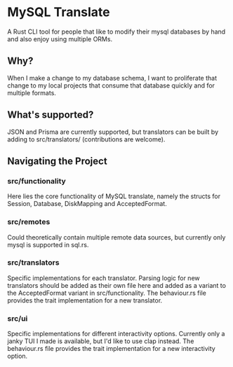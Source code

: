 # MySQL Translate

A Rust CLI tool for people that like to modify their mysql databases by hand and
also enjoy using multiple ORMs.

## Why?

When I make a change to my database schema, I want to proliferate that change to
my local projects that consume that database quickly and for multiple formats.

## What's supported?

JSON and Prisma are currently supported, but translators can be built by adding
to src/translators/ (contributions are welcome).

## Navigating the Project

### src/functionality

Here lies the core functionality of MySQL translate, namely the structs for Session,
Database, DiskMapping and AcceptedFormat.

### src/remotes

Could theoretically contain multiple remote data sources, but currently only mysql is
supported in sql.rs.

### src/translators

Specific implementations for each translator. Parsing logic for new translators should
be added as their own file here and added as a variant to the AcceptedFormat variant
in src/functionality. The behaviour.rs file provides the trait implementation
for a new translator.

### src/ui

Specific implementations for different interactivity options. Currently only a janky TUI I made
is available, but I'd like to use clap instead. The behaviour.rs file provides
the trait implementation for a new interactivity option.
